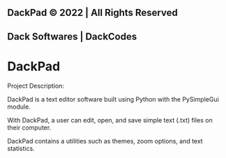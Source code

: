 ## DackPad © 2022 | All Rights Reserved

## Dack Softwares | **DackCodes**

# DackPad

Project Description:

DackPad is a text editor software built using Python with the PySimpleGui module.

With DackPad, a user can edit, open, and save simple text (.txt) files on their computer.

DackPad contains a utilities such as themes, zoom options, and text statistics.
